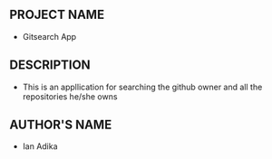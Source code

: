 ## PROJECT NAME
- Gitsearch App

## DESCRIPTION
- This is an appllication for searching the github owner and all the repositories he/she owns

## AUTHOR'S NAME
- Ian Adika

<!-- ## TECHNOLOGY USED.
- Html for the page layout.
- css and bootstrap for the styling of the page.
- Angular
## BDD
- One adds a new quote
- He/she can toggle to find out the quote author.
- One can delete the quote if not liked
- One can vote for the favourite quote or dislike.
- one can see the dates the quotes are added and the votes each quote has
- One can be able to see the quotes liked or votes  of each quote
## CONTACT INFORMATION
- Email:adika19ian@gmail.com.
- Phone:0757441659.
## PROJECT'S LINK
- https://eager-torvalds-1bdb52.netlify.com/
## LICENSE AND COPYRIGHT INFORMATION
- MIT License Copyright(2020) Ian Adika
Permission is hereby granted, free of charge, to any person obtaining a copy of this software and associated documentation files (the "Software"), to deal in the Software without restriction, including without limitation the rights to use, copy, modify, merge, publish, distribute, sublicense, and/or sell copies of the Software, and to permit persons to whom the Software is furnished to do so, subject to the following conditions:

The above copyright notice and this permission notice shall be included in all copies or substantial portions of the Software.

THE SOFTWARE IS PROVIDED "AS IS", WITHOUT WARRANTY OF ANY KIND, EXPRESS OR IMPLIED, INCLUDING BUT NOT LIMITED TO THE WARRANTIES OF MERCHANTABILITY, FITNESS FOR A PARTICULAR PURPOSE AND NONINFRINGEMENT. IN NO EVENT SHALL THE AUTHORS OR COPYRIGHT HOLDERS BE LIABLE FOR ANY CLAIM, DAMAGES OR OTHER LIABILITY, WHETHER IN AN ACTION OF CONTRACT, TORT OR OTHERWISE, ARISING FROM, OUT OF OR IN CONNECTION WITH THE SOFTWARE OR THE USE OR OTHER DEALINGS IN THE SOFTWARE.

© 2020 GitHub, Inc.
 -->
